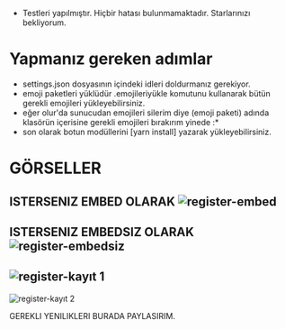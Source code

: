 - Testleri yapılmıştır. Hiçbir hatası bulunmamaktadır. Starlarınızı bekliyorum.

# Yapmanız gereken adımlar

- settings.json dosyasının içindeki idleri doldurmanız gerekiyor.
- emoji paketleri yüklüdür .emojileriyükle komutunu kullanarak bütün gerekli emojileri yükleyebilirsiniz.
- eğer olur'da sunucudan emojileri silerim diye (emoji paketi) adında klasörün içerisine gerekli emojileri bırakırım yinede :*
- son olarak botun modüllerini [yarn install] yazarak yükleyebilirsiniz.

# GÖRSELLER

ISTERSENIZ EMBED OLARAK 
![register-embed](https://user-images.githubusercontent.com/54926946/151988363-e3c22d60-6aa4-42bd-ae12-beda2ca8ce81.png)
-
ISTERSENIZ EMBEDSIZ OLARAK 
![register-embedsiz](https://user-images.githubusercontent.com/54926946/151988455-109d1ce6-0b93-4d97-8015-05ba93276289.png)
-
![register-kayıt 1](https://user-images.githubusercontent.com/54926946/151988528-63894667-a634-43ad-a246-05d0415e69ba.png)
-
![register-kayıt 2](https://user-images.githubusercontent.com/54926946/151988552-a89a0df9-4c5e-48bb-8186-002d6f55ea6f.png)

GEREKLI YENILIKLERI BURADA PAYLASIRIM.
